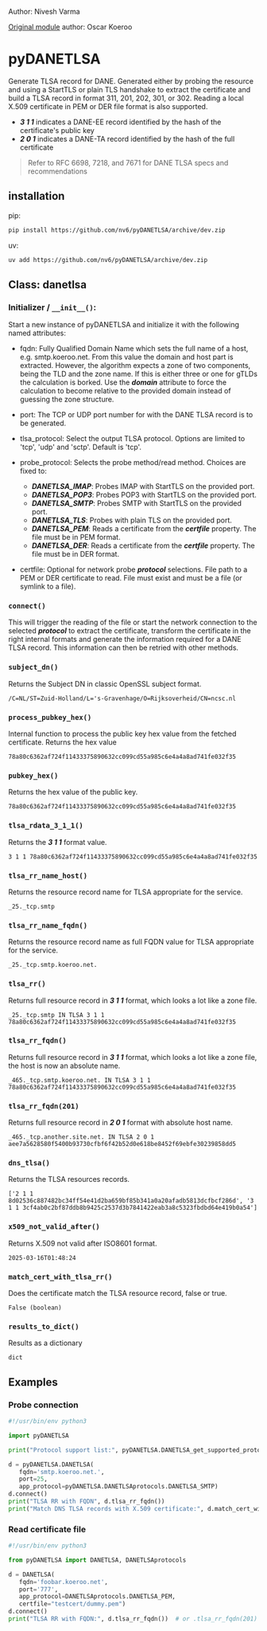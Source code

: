 Author: Nivesh Varma

[Original module](https://github.com/okoeroo/pyDANETLSA) author: Oscar Koeroo

# pyDANETLSA
Generate TLSA record for DANE. Generated either by probing the resource and using a StartTLS or plain TLS handshake to extract the certificate and build a TLSA record in format 311, 201, 202, 301, or 302. Reading a local X.509 certificate in PEM or DER file format is also supported.

- ***3 1 1*** indicates a DANE-EE record identified by the hash of the certificate's public key
- ***2 0 1*** indicates a DANE-TA record identified by the hash of the full certificate

> Refer to RFC 6698, 7218, and 7671 for DANE TLSA specs and recommendations

## installation

pip:
```sh
pip install https://github.com/nv6/pyDANETLSA/archive/dev.zip
```
uv:
```sh
uv add https://github.com/nv6/pyDANETLSA/archive/dev.zip
```

## Class: danetlsa
### Initializer / `__init__()`:
Start a new instance of pyDANETLSA and initialize it with the following named attributes:

* fqdn: Fully Qualified Domain Name which sets the full name of a host, e.g. smtp.koeroo.net. From this value the domain and host part is extracted. However, the algorithm expects a zone of two components, being the TLD and the zone name. If this is either three or one for gTLDs the calculation is borked. Use the ***domain*** attribute to force the calculation to become relative to the provided domain instead of guessing the zone structure.
* port: The TCP or UDP port number for with the DANE TLSA record is to be generated.
* tlsa\_protocol: Select the output TLSA protocol. Options are limited to 'tcp', 'udp' and 'sctp'. Default is 'tcp'.
* probe\_protocol: Selects the probe method/read method. Choices are fixed to:

   * ***DANETLSA_IMAP***: Probes IMAP with StartTLS on the provided port.
   * ***DANETLSA_POP3***: Probes POP3 with StartTLS on the provided port.
   * ***DANETLSA_SMTP***: Probes SMTP with StartTLS on the provided port.
   * ***DANETLSA_TLS***: Probes with plain TLS on the provided port.
   * ***DANETLSA_PEM***: Reads a certificate from the ***certfile*** property. The file must be in PEM format.
   * ***DANETLSA_DER***: Reads a certificate from the ***certfile*** property. The file must be in DER format.

* certfile: Optional for network probe ***protocol*** selections. File path to a PEM or DER certificate to read. File must exist and must be a file (or symlink to a file).

### `connect()`
This will trigger the reading of the file or start the network connection to the selected ***protocol*** to extract the certificate, transform the certificate in the right internal formats and generate the information required for a DANE TLSA record. This information can then be retried with other methods.

### `subject_dn()`
Returns the Subject DN in classic OpenSSL subject format.
```
/C=NL/ST=Zuid-Holland/L='s-Gravenhage/O=Rijksoverheid/CN=ncsc.nl
```

### `process_pubkey_hex()`
Internal function to process the public key hex value from the fetched certificate.
Returns the hex value
```
78a80c6362af724f11433375890632cc099cd55a985c6e4a4a8ad741fe032f35
```

### `pubkey_hex()`
Returns the hex value of the public key.
```
78a80c6362af724f11433375890632cc099cd55a985c6e4a4a8ad741fe032f35
```

### `tlsa_rdata_3_1_1()`
Returns the ***3 1 1*** format value.
```
3 1 1 78a80c6362af724f11433375890632cc099cd55a985c6e4a4a8ad741fe032f35
```

### `tlsa_rr_name_host()`
Returns the resource record name for TLSA appropriate for the service.
```
_25._tcp.smtp
```

### `tlsa_rr_name_fqdn()`
Returns the resource record name as full FQDN value for TLSA appropriate for the service.
```
_25._tcp.smtp.koeroo.net.
```

### `tlsa_rr()`
Returns full resource record in ***3 1 1*** format, which looks a lot like a zone file.
```
_25._tcp.smtp IN TLSA 3 1 1 78a80c6362af724f11433375890632cc099cd55a985c6e4a4a8ad741fe032f35
```

### `tlsa_rr_fqdn()`
Returns full resource record in ***3 1 1*** format, which looks a lot like a zone file, the host is now an absolute name.
```
_465._tcp.smtp.koeroo.net. IN TLSA 3 1 1 78a80c6362af724f11433375890632cc099cd55a985c6e4a4a8ad741fe032f35
```

### `tlsa_rr_fqdn(201)`
Returns full resource record in ***2 0 1*** format with absolute host name.
```
_465._tcp.another.site.net. IN TLSA 2 0 1 aee7a5628580f5400b93730cfbf6f42b52d0e618be8452f69ebfe30239858dd5
```

### `dns_tlsa()`
Returns the TLSA resources records.
```
['2 1 1 8d02536c887482bc34ff54e41d2ba659bf85b341a0a20afadb5813dcfbcf286d', '3 1 1 3cf4ab0c2bf87ddb8b9425c2537d3b7841422eab3a8c5323fbdbd64e419b0a54']
```

### `x509_not_valid_after()`
Returns X.509 not valid after ISO8601 format.
```
2025-03-16T01:48:24
```

### `match_cert_with_tlsa_rr()`
Does the certificate match the TLSA resource record, false or true.
```
False (boolean)
```

### `results_to_dict()`
Results as a dictionary
```
dict
```


## Examples

### Probe connection

```python
#!/usr/bin/env python3

import pyDANETLSA

print("Protocol support list:", pyDANETLSA.DANETLSA_get_supported_protocols())

d = pyDANETLSA.DANETLSA(
   fqdn='smtp.koeroo.net.',
   port=25,
   app_protocol=pyDANETLSA.DANETLSAprotocols.DANETLSA_SMTP)
d.connect()
print("TLSA RR with FQDN", d.tlsa_rr_fqdn())
print("Match DNS TLSA records with X.509 certificate:", d.match_cert_with_tlsa_rr())
```

### Read certificate file

```python
#!/usr/bin/env python3

from pyDANETLSA import DANETLSA, DANETLSAprotocols

d = DANETLSA(
   fqdn='foobar.koeroo.net',
   port='777',
   app_protocol=DANETLSAprotocols.DANETLSA_PEM,
   certfile="testcert/dummy.pem")
d.connect()
print("TLSA RR with FQDN:", d.tlsa_rr_fqdn())  # or .tlsa_rr_fqdn(201) for DANE-TA (default is 311 for DANE-EE)
```
